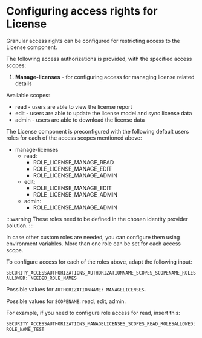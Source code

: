 # Configuring access rights for License

Granular access rights can be configured for restricting access to the License component.

The following access authorizations is provided, with the specified access scopes:

1. **Manage-licenses** - for configuring access for managing license related details

Available scopes:

* read - users are able to view the license report
* edit - users are able to update the license model and sync license data
* admin - users are able to download the license data



The License component is preconfigured with the following default users roles for each of the access scopes mentioned above:

* manage-licenses
  * read:
    * ROLE_LICENSE_MANAGE_READ
    * ROLE_LICENSE_MANAGE_EDIT
    * ROLE_LICENSE_MANAGE_ADMIN
  * edit:
    * ROLE_LICENSE_MANAGE_EDIT
    * ROLE_LICENSE_MANAGE_ADMIN
  * admin:
    * ROLE_LICENSE_MANAGE_ADMIN

:::warning
These roles need to be defined in the chosen identity provider solution.
:::

In case other custom roles are needed, you can configure them using environment variables. More than one role can be set for each access scope.

To configure access for each of the roles above, adapt the following input:

`SECURITY_ACCESSAUTHORIZATIONS_AUTHORIZATIONNAME_SCOPES_SCOPENAME_ROLESALLOWED: NEEDED_ROLE_NAMES`

Possible values for `AUTHORIZATIONNAME: MANAGELICENSES`.

Possible values for `SCOPENAME`: read, edit, admin.

For example, if you need to configure role access for read, insert this:

```
SECURITY_ACCESSAUTHORIZATIONS_MANAGELICENSES_SCOPES_READ_ROLESALLOWED: ROLE_NAME_TEST
```
